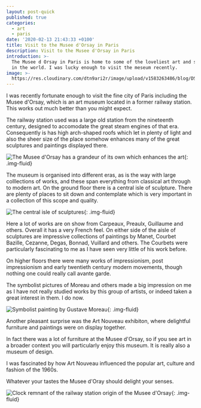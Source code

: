 ```yaml
---
layout: post-quick
published: true
categories:
  - art
  - paris
date: '2020-02-13 21:43:33 +0100'
title: Visit to the Musee d'Orsay in Paris
description: Visit to the Musee d'Orsay in Paris
introduction: >-
  The Musee d Orsay in Paris is home to some of the loveliest art and scultpure
  in the world. I was lucky enough to visit the meseum recently.
image: >-
  https://res.cloudinary.com/dtn9ari2r/image/upload/v1583263486/blog/DSC_0220.jpg
---
```

I was recently fortunate enough to visit the fine city of Paris including the Musee d'Orsay, which is an art museum located in a former railway station. This works out much better than you might expect.

The railway station used was a large old station from the nineteenth century, designed to accomodate the great steam engines of that era. Consequently is has high arch-shaped roofs which let in plenty of light and also the sheer size of the place somehow enhances many of the great sculptures and paintings displayed there.

![The Musee d'Orsay has a grandeur of its own which enhances the art](https://res.cloudinary.com/dtn9ari2r/image/upload/v1583263287/blog/1720DB2D-E443-4523-95B4-B4BCEC62F627.jpg){: .img-fluid}

The museum is organised into different eras, as is the way with large colllections of works, and these span everything from classical art through to modern art. On the ground floor there is a central isle of sculpture. There are plenty of places to sit down and contemplate which is very important in a collection of this scope and quality.

![The central isle of sculptures](https://res.cloudinary.com/dtn9ari2r/image/upload/v1583263482/blog/DSC_0219.jpg){: .img-fluid}

Here a lot of works are on show from Carpeaux, Preaulx, Guillaume and others. Overall it has a very French feel. On either side of the aisle of sculptures are impressive collections of paintings by Manet, Courbet   Bazille, Cezanne, Degas, Bonnad, Vuillard and others. The Courbets were particularly fascinating to me as I have seen very little of his work before.

On higher floors there were many works of impressionism, post impressionism and early twentieth century modern movements, though nothing one could really call avante garde.

The symbolist pictures of Moreau and others made a big impression on me as I have not really studied works by this group of artists, or indeed taken a great interest in them. I do now.

![Symbolist painting by Gustave Moreau](https://res.cloudinary.com/dtn9ari2r/image/upload/a_exif/v1583263265/blog/4E22E6FB-6E09-45EC-B24D-0BE7DC9716B5.jpg){: .img-fluid}

Another pleasant surprise was the Art Nouveau exhibiton, where delightful furniture and paintings were on display together.

In fact there was a lot of furniture at the Musee d'Orsay, so if you see art in a broader context you will particularly enjoy this museum. It is really also a museum of design.

I was fascinated by how Art Nouveau influenced the popular art, culture and fashion of the 1960s.

Whatever your tastes the Musee d'Oray should delight your senses.

![Clock remnant of the railway station origin of the Musee d'Orsay](https://res.cloudinary.com/dtn9ari2r/image/upload/v1583263490/blog/DSC_0227.jpg){: .img-fluid}
